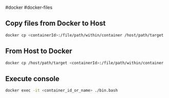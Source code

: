 #docker 
#docker-files
## Copy files from Docker to Host

```bash
docker cp <containerId>:/file/path/within/container /host/path/target
```

## From Host to Docker
```bash
docker cp /host/path/target <containerId>:/file/path/within/container
```

## Execute console

```bash
docker exec -it <container_id_or_name> ./bin.bash
```